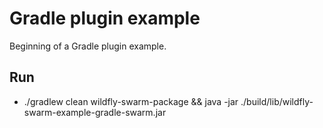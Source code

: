 # Gradle plugin example

Beginning of a Gradle plugin example.


## Run

* ./gradlew clean wildfly-swarm-package && java -jar ./build/lib/wildfly-swarm-example-gradle-swarm.jar
